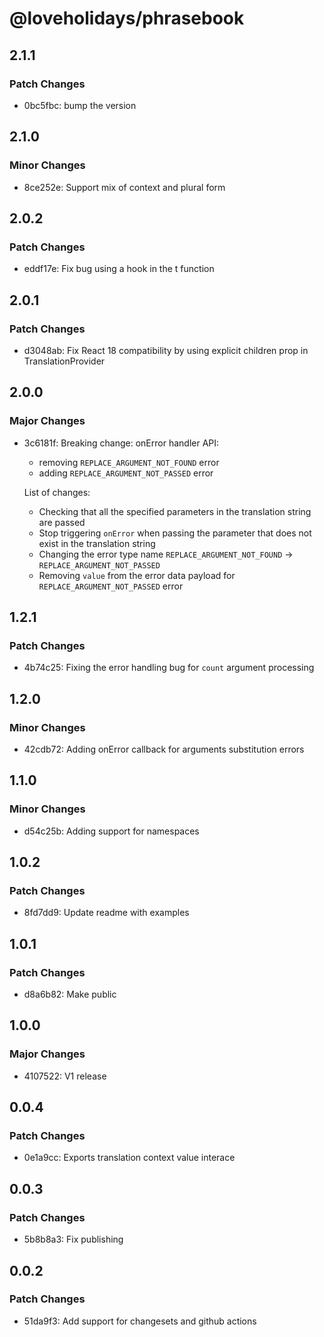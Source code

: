 # @loveholidays/phrasebook

## 2.1.1

### Patch Changes

- 0bc5fbc: bump the version

## 2.1.0

### Minor Changes

- 8ce252e: Support mix of context and plural form

## 2.0.2

### Patch Changes

- eddf17e: Fix bug using a hook in the t function

## 2.0.1

### Patch Changes

- d3048ab: Fix React 18 compatibility by using explicit children prop in TranslationProvider

## 2.0.0

### Major Changes

- 3c6181f: Breaking change:
  onError handler API:

  - removing `REPLACE_ARGUMENT_NOT_FOUND` error
  - adding `REPLACE_ARGUMENT_NOT_PASSED` error

  List of changes:

  - Checking that all the specified parameters in the translation string are passed
  - Stop triggering `onError` when passing the parameter that does not exist in the translation string
  - Changing the error type name `REPLACE_ARGUMENT_NOT_FOUND` -> `REPLACE_ARGUMENT_NOT_PASSED`
  - Removing `value` from the error data payload for `REPLACE_ARGUMENT_NOT_PASSED` error

## 1.2.1

### Patch Changes

- 4b74c25: Fixing the error handling bug for `count` argument processing

## 1.2.0

### Minor Changes

- 42cdb72: Adding onError callback for arguments substitution errors

## 1.1.0

### Minor Changes

- d54c25b: Adding support for namespaces

## 1.0.2

### Patch Changes

- 8fd7dd9: Update readme with examples

## 1.0.1

### Patch Changes

- d8a6b82: Make public

## 1.0.0

### Major Changes

- 4107522: V1 release

## 0.0.4

### Patch Changes

- 0e1a9cc: Exports translation context value interace

## 0.0.3

### Patch Changes

- 5b8b8a3: Fix publishing

## 0.0.2

### Patch Changes

- 51da9f3: Add support for changesets and github actions
